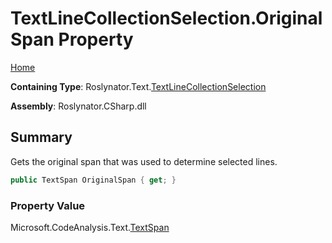 <a name="_top"></a>

# TextLineCollectionSelection\.OriginalSpan Property

[Home](../../../../README.md#_top)

**Containing Type**: Roslynator\.Text\.[TextLineCollectionSelection](../README.md#_top)

**Assembly**: Roslynator\.CSharp\.dll

## Summary

Gets the original span that was used to determine selected lines\.

```csharp
public TextSpan OriginalSpan { get; }
```

### Property Value

Microsoft\.CodeAnalysis\.Text\.[TextSpan](https://docs.microsoft.com/en-us/dotnet/api/microsoft.codeanalysis.text.textspan)

